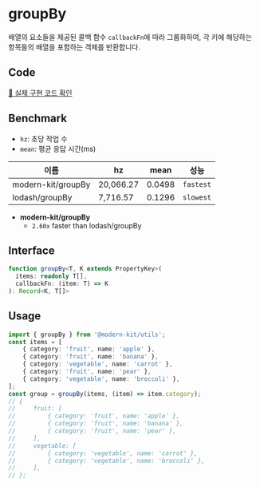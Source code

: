 # groupBy 

배열의 요소들을 제공된 콜백 함수 `callbackFn`에 따라 그룹화하여, 각 키에 해당하는 항목들의 배열을 포함하는 객체를 반환합니다.

## Code 

[🔗 실제 구현 코드 확인](https://github.com/modern-agile-team/modern-kit/blob/main/packages/utils/src/object/groupBy/index.ts)

## Benchmark
- `hz`: 초당 작업 수
- `mean`: 평균 응답 시간(ms)

|이름|hz|mean|성능|
|------|---|---|---|
|modern-kit/groupBy|20,066.27|0.0498|`fastest`|
|lodash/groupBy|7,716.57|0.1296|`slowest`|

- **modern-kit/groupBy**
  - `2.60x` faster than lodash/groupBy

## Interface
```ts title="typescript"
function groupBy<T, K extends PropertyKey>(
  items: readonly T[],
  callbackFn: (item: T) => K
): Record<K, T[]>
```

## Usage

```ts title="typescript"
import { groupBy } from '@modern-kit/utils';
const items = [
    { category: 'fruit', name: 'apple' },
    { category: 'fruit', name: 'banana' },
    { category: 'vegetable', name: 'carrot' },
    { category: 'fruit', name: 'pear' },
    { category: 'vegetable', name: 'broccoli' },
];
const group = groupBy(items, (item) => item.category);
// {
//     fruit: [
//         { category: 'fruit', name: 'apple' },
//         { category: 'fruit', name: 'banana' },
//         { category: 'fruit', name: 'pear' },
//     ],
//     vegetable: [
//         { category: 'vegetable', name: 'carrot' },
//         { category: 'vegetable', name: 'broccoli' },
//     ],
// };
```